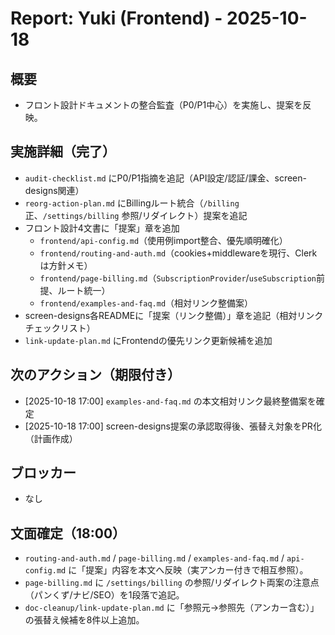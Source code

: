 # Report: Yuki (Frontend) - 2025-10-18

## 概要
- フロント設計ドキュメントの整合監査（P0/P1中心）を実施し、提案を反映。

## 実施詳細（完了）
- `audit-checklist.md` にP0/P1指摘を追記（API設定/認証/課金、screen-designs関連）
- `reorg-action-plan.md` にBillingルート統合（`/billing` 正、`/settings/billing` 参照/リダイレクト）提案を追記
- フロント設計4文書に「提案」章を追加
  - `frontend/api-config.md`（使用例import整合、優先順明確化）
  - `frontend/routing-and-auth.md`（cookies+middlewareを現行、Clerkは方針メモ）
  - `frontend/page-billing.md`（`SubscriptionProvider`/`useSubscription`前提、ルート統一）
  - `frontend/examples-and-faq.md`（相対リンク整備案）
- screen-designs各READMEに「提案（リンク整備）」章を追記（相対リンクチェックリスト）
- `link-update-plan.md` にFrontendの優先リンク更新候補を追加

## 次のアクション（期限付き）
- [2025-10-18 17:00] `examples-and-faq.md` の本文相対リンク最終整備案を確定
- [2025-10-18 17:00] screen-designs提案の承認取得後、張替え対象をPR化（計画作成）

## ブロッカー
- なし

## 文面確定（18:00）
- `routing-and-auth.md` / `page-billing.md` / `examples-and-faq.md` / `api-config.md` に「提案」内容を本文へ反映（実アンカー付きで相互参照）。
- `page-billing.md` に `/settings/billing` の参照/リダイレクト両案の注意点（パンくず/ナビ/SEO）を1段落で追記。
- `doc-cleanup/link-update-plan.md` に「参照元→参照先（アンカー含む）」の張替え候補を8件以上追加。
